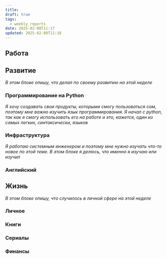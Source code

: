 ```yaml
---
title: 
draft: true
tags:
  - weekly_reports
date: 2025-02-08T11:17
updated: 2025-02-08T11:18
---
```

## Работа

## Развитие
*В этом блоке опишу, что делал по своему развитию на этой неделе*
### Программирование на Python
*Я хочу создавать свои продукты, которыми смогу пользоваться сам, поэтому мне важно изучить язык программирования. Я начал с python, так как я смогу использовать его на работе и это, кажется, один из самых легких, синтаксически, языков*


### Инфраструктура
*Я работаю системным инженером и поэтому мне нужно изучать что-то новое по этой теме. В этом блоке я делюсь, что именно я изучаю или изучил*

### Английский

## Жизнь
*В этом блоке опишу, что случилось в личной сфере на этой неделе*
### Личное

### Книги

### Сериалы

### Финансы